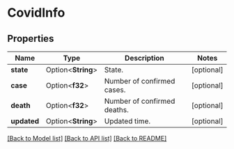 # CovidInfo

## Properties

Name | Type | Description | Notes
------------ | ------------- | ------------- | -------------
**state** | Option<**String**> | State. | [optional]
**case** | Option<**f32**> | Number of confirmed cases. | [optional]
**death** | Option<**f32**> | Number of confirmed deaths. | [optional]
**updated** | Option<**String**> | Updated time. | [optional]

[[Back to Model list]](../README.md#documentation-for-models) [[Back to API list]](../README.md#documentation-for-api-endpoints) [[Back to README]](../README.md)


